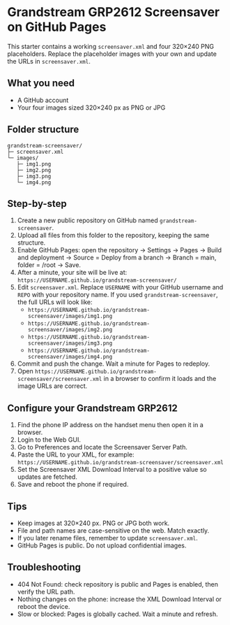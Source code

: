 # Grandstream GRP2612 Screensaver on GitHub Pages

This starter contains a working `screensaver.xml` and four 320×240 PNG placeholders.
Replace the placeholder images with your own and update the URLs in `screensaver.xml`.

## What you need
- A GitHub account
- Your four images sized 320×240 px as PNG or JPG

## Folder structure
```
grandstream-screensaver/
├─ screensaver.xml
└─ images/
   ├─ img1.png
   ├─ img2.png
   ├─ img3.png
   └─ img4.png
```

## Step-by-step
1. Create a new public repository on GitHub named `grandstream-screensaver`.
2. Upload all files from this folder to the repository, keeping the same structure.
3. Enable GitHub Pages: open the repository → Settings → Pages → Build and deployment → Source = Deploy from a branch → Branch = main, folder = /root → Save.
4. After a minute, your site will be live at:
   `https://USERNAME.github.io/grandstream-screensaver/`
5. Edit `screensaver.xml`. Replace `USERNAME` with your GitHub username and `REPO` with your repository name. If you used `grandstream-screensaver`, the full URLs will look like:
   - `https://USERNAME.github.io/grandstream-screensaver/images/img1.png`
   - `https://USERNAME.github.io/grandstream-screensaver/images/img2.png`
   - `https://USERNAME.github.io/grandstream-screensaver/images/img3.png`
   - `https://USERNAME.github.io/grandstream-screensaver/images/img4.png`
6. Commit and push the change. Wait a minute for Pages to redeploy.
7. Open `https://USERNAME.github.io/grandstream-screensaver/screensaver.xml` in a browser to confirm it loads and the image URLs are correct.

## Configure your Grandstream GRP2612
1. Find the phone IP address on the handset menu then open it in a browser.
2. Login to the Web GUI.
3. Go to Preferences and locate the Screensaver Server Path.
4. Paste the URL to your XML, for example:
   `https://USERNAME.github.io/grandstream-screensaver/screensaver.xml`
5. Set the Screensaver XML Download Interval to a positive value so updates are fetched.
6. Save and reboot the phone if required.

## Tips
- Keep images at 320×240 px. PNG or JPG both work.
- File and path names are case-sensitive on the web. Match exactly.
- If you later rename files, remember to update `screensaver.xml`.
- GitHub Pages is public. Do not upload confidential images.

## Troubleshooting
- 404 Not Found: check repository is public and Pages is enabled, then verify the URL path.
- Nothing changes on the phone: increase the XML Download Interval or reboot the device.
- Slow or blocked: Pages is globally cached. Wait a minute and refresh.
